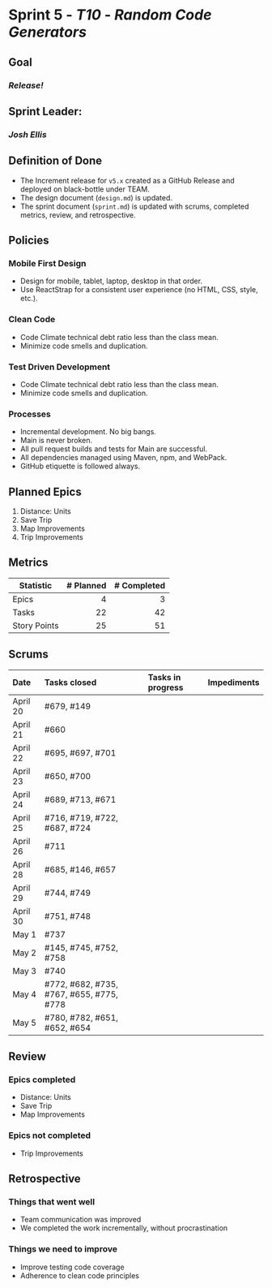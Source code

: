 # Sprint 5 - *T10* - *Random Code Generators*

## Goal
### *Release!*

## Sprint Leader:
### *Josh Ellis*

## Definition of Done

* The Increment release for `v5.x` created as a GitHub Release and deployed on black-bottle under TEAM.
* The design document (`design.md`) is updated.
* The sprint document (`sprint.md`) is updated with scrums, completed metrics, review, and retrospective.

## Policies

### Mobile First Design
* Design for mobile, tablet, laptop, desktop in that order.
* Use ReactStrap for a consistent user experience (no HTML, CSS, style, etc.).

### Clean Code
* Code Climate technical debt ratio less than the class mean.
* Minimize code smells and duplication.

### Test Driven Development
* Code Climate technical debt ratio less than the class mean.
* Minimize code smells and duplication.
### Processes
* Incremental development.  No big bangs.
* Main is never broken.
* All pull request builds and tests for Main are successful.
* All dependencies managed using Maven, npm, and WebPack.
* GitHub etiquette is followed always.


## Planned Epics

1. Distance: Units
2. Save Trip
3. Map Improvements
4. Trip Improvements

## Metrics

| Statistic | # Planned | # Completed |
| --- | ---: | ---: |
| Epics | 4 | 3 |
| Tasks | 22 | 42 |
| Story Points | 25 | 51 |


## Scrums

| Date | Tasks closed  | Tasks in progress | Impediments |
| :--- | :--- | :--- | :--- |
| April 20 | #679, #149 |  |  |
| April 21 | #660 |  |  |
| April 22 | #695, #697, #701 |  |  |
| April 23 | #650, #700 |  |  |
| April 24 | #689, #713, #671 |  |  |
| April 25 | #716, #719, #722, #687, #724 |  |  |
| April 26 | #711 |  |  |
| April 28 | #685, #146, #657 |  |  |
| April 29 | #744, #749 |  |  |
| April 30 | #751, #748 |  |  |
| May 1 | #737 |  |  |
| May 2 | #145, #745, #752, #758 |  |  |
| May 3 | #740 |  |  |
| May 4 | #772, #682, #735, #767, #655, #775, #778 |  |  |
| May 5 | #780, #782, #651, #652, #654|  |  |

## Review

### Epics completed  

* Distance: Units
* Save Trip
* Map Improvements

### Epics not completed

* Trip Improvements

## Retrospective

### Things that went well

* Team communication was improved
* We completed the work incrementally, without procrastination

### Things we need to improve

* Improve testing code coverage
* Adherence to clean code principles
